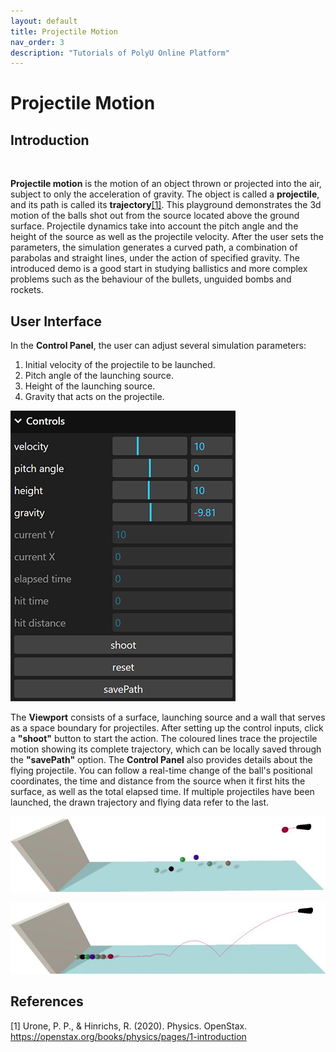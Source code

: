 ```yaml
---
layout: default
title: Projectile Motion
nav_order: 3
description: "Tutorials of PolyU Online Platform"
---
```


# Projectile Motion

## Introduction
<br>

**Projectile motion** is the motion of an object thrown or projected into the air, subject to only the acceleration of gravity. The object is called a **projectile**, and its path is called its **trajectory**[[1]](#physics_ref). This playground demonstrates the 3d motion of the balls shot out from the source located above the ground surface. Projectile dynamics take into account the pitch angle and the height of the source as well as the projectile velocity. After the user sets the parameters, the simulation generates a curved path, a combination of parabolas and straight lines, under the action of specified gravity. The introduced demo is a good start in studying ballistics and more complex problems such as the behaviour of the bullets, unguided bombs and rockets.

## User Interface

In the **Control Panel**, the user can adjust several simulation parameters: 
1. Initial velocity of the projectile to be launched.
2. Pitch angle of the launching source. 
3. Height of the launching source.
4. Gravity that acts on the projectile.

![](../assets/images/ProjectileMotion/pmControls.png)

The **Viewport** consists of a surface, launching source and a wall that serves as a space boundary for projectiles. After setting up the control inputs, click a **"shoot"** button to start the action. The coloured lines trace the projectile motion showing its complete trajectory, which can be locally saved through the **"savePath"** option. The **Control Panel** also provides details about the flying projectile. You can follow a real-time change of the ball's positional coordinates, the time and distance from the source when it first hits the surface, as well as the total elapsed time. If multiple projectiles have been launched, the drawn trajectory and flying data refer to the last.

![](../assets/images/ProjectileMotion/pmShot1.jpg)

![](../assets/images/ProjectileMotion/pmShot2.jpg)
 

## References

<a name="physics_ref">[1]</a> Urone, P. P., & Hinrichs, R. (2020). Physics. OpenStax. <https://openstax.org/books/physics/pages/1-introduction>







